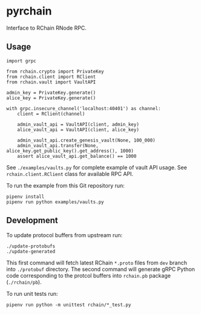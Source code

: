 # pyrchain

Interface to RChain RNode RPC.

## Usage

	import grpc

	from rchain.crypto import PrivateKey
	from rchain.client import RClient
	from rchain.vault import VaultAPI

	admin_key = PrivateKey.generate()
	alice_key = PrivateKey.generate()

	with grpc.insecure_channel('localhost:40401') as channel:
	    client = RClient(channel)

	    admin_vault_api = VaultAPI(client, admin_key)
	    alice_vault_api = VaultAPI(client, alice_key)

	    admin_vault_api.create_genesis_vault(None, 100_000)
	    admin_vault_api.transfer(None, alice_key.get_public_key().get_address(), 1000)
	    assert alice_vault_api.get_balance() == 1000

See `./examples/vaults.py` for complete example of vault API usage.
See `rchain.client.RClient` class for available RPC API.

To run the example from this Git repository run:

	pipenv install
	pipenv run python examples/vaults.py

## Development

To update protocol buffers from upstream run:

	./update-protobufs
	./update-generated

This first command will fetch latest RChain `*.proto` files from `dev`
branch into `./protobuf` directory. The second command will generate
gRPC Python code corresponding to the protcol buffers into `rchain.pb`
package (`./rchain/pb`).

To run unit tests run:

	pipenv run python -m unittest rchain/*_test.py
